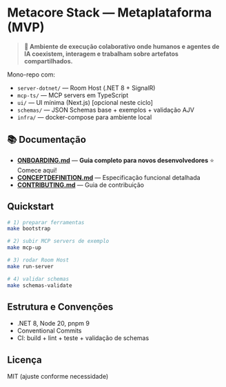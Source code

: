 # Metacore Stack — Metaplataforma (MVP)

> **🚀 Ambiente de execução colaborativo onde humanos e agentes de IA coexistem, interagem e trabalham sobre artefatos compartilhados.**

Mono-repo com:
- `server-dotnet/` — Room Host (.NET 8 + SignalR)
- `mcp-ts/` — MCP servers em TypeScript
- `ui/` — UI mínima (Next.js) [opcional neste ciclo]
- `schemas/` — JSON Schemas base + exemplos + validação AJV
- `infra/` — docker-compose para ambiente local

## 📚 Documentação

- **[ONBOARDING.md](./ONBOARDING.md)** — **Guia completo para novos desenvolvedores** ⭐ Comece aqui!
- **[CONCEPTDEFINITION.md](./CONCEPTDEFINITION.md)** — Especificação funcional detalhada
- **[CONTRIBUTING.md](./CONTRIBUTING.md)** — Guia de contribuição

## Quickstart
```bash
# 1) preparar ferramentas
make bootstrap

# 2) subir MCP servers de exemplo
make mcp-up

# 3) rodar Room Host
make run-server

# 4) validar schemas
make schemas-validate
```

## Estrutura e Convenções

* .NET 8, Node 20, pnpm 9
* Conventional Commits
* CI: build + lint + teste + validação de schemas

## Licença

MIT (ajuste conforme necessidade)
